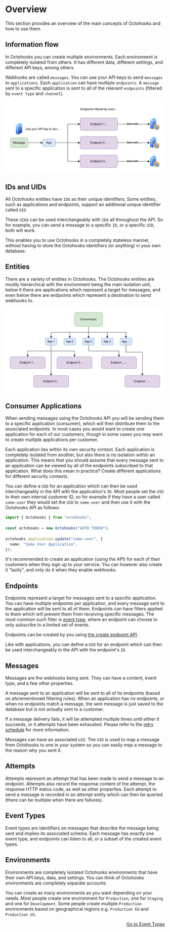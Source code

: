 # Overview

This section provides an overview of the main concepts of Octohooks and how to use them.

## Information flow

In Octohooks you can create multiple environments. Each environment is completely isolated from others. It has different data, different settings, and different API keys, among others.

Webhooks are called `messages`. You can use your API keys to send `messages` to `applications`. Each `application` can have multiple `endpoints`. A `message` sent to a specific application is sent to all of the relevant `endpoints` (filtered by `event type` and `channel`).

![](../images/overview-image-1.svg)

## IDs and UIDs

All Octohooks entities have `ID`s as their unique identifiers. Some entities, such as applications and endpoints, support an additional unique identifier called `UID`.

These `UID`s can be used interchangeably with `ID`s all throughout the API. So for example, you can send a message to a specific `ID`, or a specific `UID`, both will work.

This enables you to use Octohooks in a completely stateless manner, without having to store the Octohooks identifiers (or anything) in your own database.

## Entities

There are a variety of entities in Octohooks. The Octohooks entities are mostly hierarchical with the environment being the main isolation unit, below it there are applications which represent a target for messages, and even below there are endpoints which represent a destination to send webhooks to.

![](../images/overview-image-2.svg)

## Consumer Applications

When sending messages using the Octohooks API you will be sending them to a specific application (consumer), which will then distribute them to the associated endpoints. In most cases you would want to create one application for each of our customers, though in some cases you may want to create multiple applications per customer.

Each application lies within its own security context. Each application is completely isolated from another, but also there is no isolation within an application. This means that you should assume that every message sent to an application can be viewed by all of the endpoints subscribed to that application. What does this mean in practice? Create different applications for different security contexts.

You can define a `UID` for an application which can then be used interchangeably in the API with the application's `ID`. Most people set the `UID` to their own internal customer ID, so for example if they have a user called `some-user` they would set the `UID` to `some-user` and then use it with the Octohooks API as follows:

```typescript
import { Octohooks } from "octohooks";

const octohooks = new Octohooks("AUTH_TOKEN");

octohooks.application.update("some-user", {
  name: "Some User Application",
});
```

It's recommended to create an application (using the API) for each of their customers when they sign up to your service. You can however also create it "lazily", and only do it when they enable webhooks.

## Endpoints

Endpoints represent a target for messages sent to a specific application. You can have multiple endpoints per application, and every message sent to the application will be sent to all of them. Endpoints can have filters applied to them which will prevent them from receiving specific messages. The most common such filter is [event type](../basics/EVENT_TYPES.md), where an endpoint can choose to only subscribe to a limited set of events.

Endpoints can be created by you using [the create endpoint API](../API_DOCUMENTATION.md#create-endpoint).

Like with applications, you can define a `UID` for an endpoint which can then be used interchangeably in the API with the endpoint's `ID`.

## Messages

Messages are the webhooks being sent. They can have a content, event type, and a few other properties.

A message sent to an application will be sent to all of its endpoints (based on aforementioned filtering rules). When an application has no endpoints, or when no endpoints match a message, the sent message is just saved to the database but is not actually sent to a customer.

If a message delivery fails, it will be attempted multiple times until either it succeeds, or it attempts have been exhausted. Please refer to the [retry schedule](../advanced/RETRY_SCHEDULE.md) for more information.

Messages can have an associated `UID`. The `UID` is used to map a message from Octohooks to one in your system so you can easily map a message to the reason why you sent it.

## Attempts

Attempts represent an attempt that has been made to send a message to an endpoint. Attempts also record the response content of the attempt, the response HTTP status code, as well as other properties. Each attempt to send a message is recorded in an attempt entity which can then be queried (there can be multiple when there are failures).

## Event Types

Event types are identifiers on messages that describe the message being sent and implies its associated schema. Each message has exactly one event type, and endpoints can listen to all, or a subset of the created event types.

## Environments

Environments are completely isolated Octohooks environments that have their own API keys, data, and settings. You can think of Octohooks environments are completely separate accounts.

You can create as many environments as you want depending on your needs. Most people create one environment for `Production`, one for `Staging` and one for `Development`. Some people create multiple `Production` environments based on geographical regions e.g. `Production EU` and `Production US`.

<p align="right"><a href="/basics/EVENT_TYPES.md">Go to Event Types</a></p>
